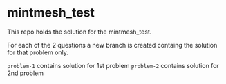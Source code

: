 mintmesh_test
=============

This repo holds the solution for the mintmesh_test.

For each of the 2 questions a new branch is created containg the solution for that problem only.

`problem-1` contains solution for 1st problem
`problem-2` contains solution for 2nd problem
